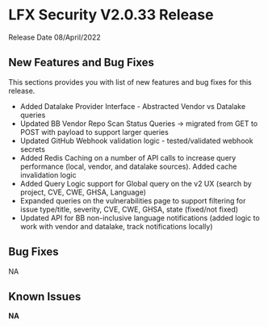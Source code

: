 # LFX Security V2.0.33 Release

Release Date 08/April/2022

## New Features and Bug Fixes

This sections provides you with list of new features and bug fixes for this release.

* Added Datalake Provider Interface - Abstracted Vendor vs Datalake queries
* Updated BB Vendor Repo Scan Status Queries -> migrated from GET to POST with payload to support larger queries
* Updated GitHub Webhook validation logic - tested/validated webhook secrets
* Added Redis Caching on a number of API calls to increase query performance (local, vendor, and datalake sources). Added cache invalidation logic
* Added Query Logic support for Global query on the v2 UX (search by project, CVE, CWE, GHSA, Language)
* Expanded queries on the vulnerabilities page to support filtering for issue type/title, severity, CVE, CWE, GHSA, state (fixed/not fixed)
* Updated API for BB non-inclusive language notifications (added logic to work with vendor and datalake, track notifications locally)

## Bug Fixes

NA

## Known Issues&#x20;

**NA**

